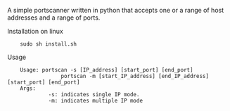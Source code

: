 A simple portscanner written in python that accepts one or a range of host
addresses and a range of ports.

Installation on linux

		sudo sh install.sh

Usage

		Usage: portscan -s [IP_address] [start_port] [end_port]
					 portscan -m [start_IP_address] [end_IP_address] [start_port] [end_port]
		Args:
				 -s: indicates single IP mode. 
				 -m: indicates multiple IP mode

